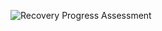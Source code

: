 ![Recovery Progress Assessment](https://github.com/user-attachments/assets/c673a95e-08f9-4669-ae1e-0a52e8b3ad35)

